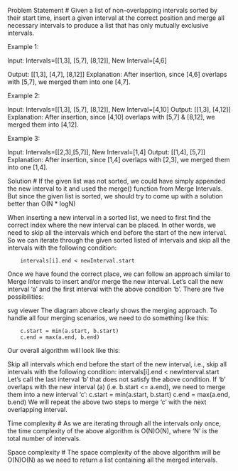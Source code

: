 Problem Statement #
Given a list of non-overlapping intervals sorted by their start time, insert a given interval at the correct position and merge all necessary intervals to produce a list that has only mutually exclusive intervals.

Example 1:

Input: Intervals=[[1,3], [5,7], [8,12]], New Interval=[4,6]

Output: [[1,3], [4,7], [8,12]]
Explanation: After insertion, since [4,6] overlaps with [5,7], we merged them into one [4,7].

Example 2:

Input: Intervals=[[1,3], [5,7], [8,12]], New Interval=[4,10]
Output: [[1,3], [4,12]]
Explanation: After insertion, since [4,10] overlaps with [5,7] & [8,12], we merged them into [4,12].

Example 3:

Input: Intervals=[[2,3],[5,7]], New Interval=[1,4]
Output: [[1,4], [5,7]]
Explanation: After insertion, since [1,4] overlaps with [2,3], we merged them into one [1,4].

Solution #
If the given list was not sorted, we could have simply appended the new interval to it and used the merge() function from Merge Intervals. But since the given list is sorted, we should try to come up with a solution better than O(N * logN)

When inserting a new interval in a sorted list, we need to first find the correct index where the new interval can be placed. In other words, we need to skip all the intervals which end before the start of the new interval. So we can iterate through the given sorted listed of intervals and skip all the intervals with the following condition:
```
    intervals[i].end < newInterval.start
```
Once we have found the correct place, we can follow an approach similar to Merge Intervals to insert and/or merge the new interval. Let’s call the new interval ‘a’ and the first interval with the above condition ‘b’. There are five possibilities:

svg viewer
The diagram above clearly shows the merging approach. To handle all four merging scenarios, we need to do something like this:
```
    c.start = min(a.start, b.start)
    c.end = max(a.end, b.end)
```
Our overall algorithm will look like this:

Skip all intervals which end before the start of the new interval, i.e., skip all intervals with the following condition:
    intervals[i].end < newInterval.start
Let’s call the last interval ‘b’ that does not satisfy the above condition. If ‘b’ overlaps with the new interval (a) (i.e. b.start <= a.end), we need to merge them into a new interval ‘c’:
    c.start = min(a.start, b.start)
    c.end = max(a.end, b.end)
We will repeat the above two steps to merge ‘c’ with the next overlapping interval.

Time complexity #
As we are iterating through all the intervals only once, the time complexity of the above algorithm is O(N)O(N), where ‘N’ is the total number of intervals.

Space complexity #
The space complexity of the above algorithm will be O(N)O(N) as we need to return a list containing all the merged intervals.
